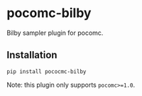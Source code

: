 # pocomc-bilby

Bilby sampler plugin for pocomc.


## Installation

```
pip install pococmc-bilby
```
Note: this plugin only supports `pocomc>=1.0`.

